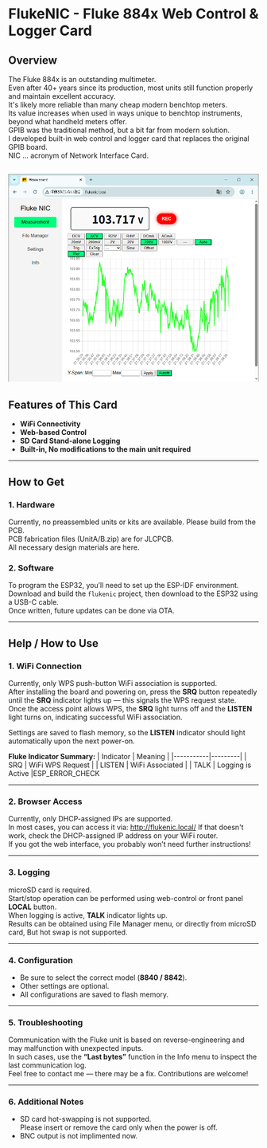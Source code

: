 # FlukeNIC - Fluke 884x Web Control & Logger Card

## Overview
The Fluke 884x is an outstanding multimeter.  
Even after 40+ years since its production, most units still function properly and maintain excellent accuracy.  
It's likely more reliable than many cheap modern benchtop meters.  
Its value increases when used in ways unique to benchtop instruments, beyond what handheld meters offer.  
GPIB was the traditional method, but a bit far from modern solution.  
I developed built-in web control and logger card that replaces the original GPIB board.  
NIC ... acronym of Network Interface Card.

![ScreenShot1](images/screenshot1.png)
---

## Features of This Card
- **WiFi Connectivity**
- **Web-based Control**
- **SD Card Stand-alone Logging**
- **Built-in, No modifications to the main unit required**

---

## How to Get

### 1. Hardware
Currently, no preassembled units or kits are available. Please build from the PCB.  
PCB fabrication files (UnitA/B.zip) are for JLCPCB.  
All necessary design materials are here.

### 2. Software
To program the ESP32, you’ll need to set up the ESP-IDF environment.  
Download and build the `flukenic` project, then download to the ESP32 using a USB-C cable.  
Once written, future updates can be done via OTA.

---

## Help / How to Use

### 1. WiFi Connection
Currently, only WPS push-button WiFi association is supported.  
After installing the board and powering on, press the **SRQ** button repeatedly until the **SRQ** indicator lights up — this signals the WPS request state.  
Once the access point allows WPS, the **SRQ** light turns off and the **LISTEN** light turns on, indicating successful WiFi association.  

Settings are saved to flash memory, so the **LISTEN** indicator should light automatically upon the next power-on.

**Fluke Indicator Summary:**
| Indicator | Meaning |
|-----------|---------|
| SRQ | WiFi WPS Request |
| LISTEN | WiFi Associated |
| TALK | Logging is Active |ESP_ERROR_CHECK

---

### 2. Browser Access
Currently, only DHCP-assigned IPs are supported.  
In most cases, you can access it via:
http://flukenic.local/
If that doesn't work, check the DHCP-assigned IP address on your WiFi router.  
If you got the web interface, you probably won’t need further instructions!

---

### 3. Logging
microSD card is required.  
Start/stop operation can be performed using web-control or front panel **LOCAL** button.  
When logging is active, **TALK** indicator lights up.  
Results can be obtained using File Manager menu, or directly from microSD card, But hot swap is not supported.

---

### 4. Configuration
- Be sure to select the correct model (**8840 / 8842**).
- Other settings are optional.
- All configurations are saved to flash memory.

---

### 5. Troubleshooting
Communication with the Fluke unit is based on reverse-engineering and may malfunction with unexpected inputs.  
In such cases, use the **“Last bytes”** function in the Info menu to inspect the last communication log.  
Feel free to contact me — there may be a fix. Contributions are welcome!

---

### 6. Additional Notes
- SD card hot-swapping is not supported.  
Please insert or remove the card only when the power is off.
- BNC output is not implimented now.
